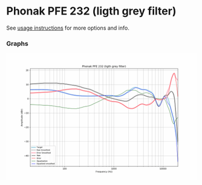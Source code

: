 # Phonak PFE 232 (ligth grey filter)
See [usage instructions](https://github.com/jaakkopasanen/AutoEq#usage) for more options and info.

### Graphs
![](./Phonak%20PFE%20232%20(ligth%20grey%20filter).png)